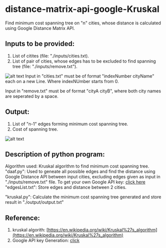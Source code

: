# distance-matrix-api-google-Kruskal
Find minimum cost spanning tree on "n" cities, whose distance is calculated using Google Distance Matrix API.


## Inputs to be provided:  
  1. List of citites (file: "./inputs/cities.txt).
  2. List of pair of cities, whose edges has to be excluded to find spanning tree (file: "./inputs/remove.txt").  
  
  ![alt text](https://user-images.githubusercontent.com/47126380/67140243-6240fe00-f276-11e9-9df6-3ae0db66427a.png)
  Input in "cities.txt" must be of format "indexNumber cityName" each on a new Line. Where indexNUmber starts from 0.

  Input in "remove.txt" must be of format "cityA cityB", where both city names are seperated by a space.
  

## Output:
  1. List of "n-1" edges forming minimum cost spanning tree.
  2. Cost of spanning tree.
  
  ![alt text](https://user-images.githubusercontent.com/47126380/67140624-155f2680-f27a-11e9-9538-562afbdf6d4e.png)
  
  
  
## Description of python program:
  Algorithm used: Kruskal algorithm to find minimum cost spanning tree.
  "daaf.py": Used to geneate all possible edges and find the distance using Google Distance API between input cities, excluding edges given              as input in "./inputs/remove.txt" file.
  To get your own Google API key: [click here](https://cloud.google.com/maps-platform/)
  "edgesList.txt": Store edges and distance between 2 cities.
  
  "kruskal.py": Calculate the minimum cost spanning tree generated and store result in "./output/output.txt"
  

## Reference:
   1. kruskal algorith: [https://en.wikipedia.org/wiki/Kruskal%27s_algorithm](https://en.wikipedia.org/wiki/Kruskal%27s_algorithm)
   2. Google API key Generation: [click](https://cloud.google.com/maps-platform/)
